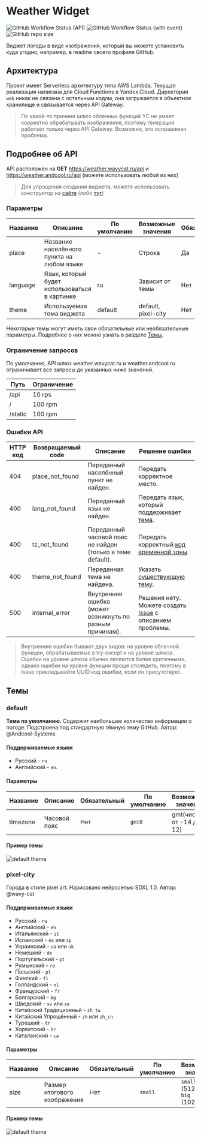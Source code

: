 # Weather Widget
![GitHub Workflow Status (API)](https://img.shields.io/github/actions/workflow/status/Andcool-Systems/weather-widget-api/deploy.yml?style=for-the-badge&logo=yandexcloud&logoColor=white&label=API%20Deploy&labelColor=1A222E&color=242B36&cacheSeconds=0)
![GitHub Workflow Status (with event)](https://img.shields.io/github/actions/workflow/status/Andcool-Systems/weather-widget-api/update-website.yml?style=for-the-badge&logo=yandexcloud&logoColor=white&label=Website%20Deploy&labelColor=1A222E&color=242B36&cacheSeconds=0)
![GitHub repo size](https://img.shields.io/github/repo-size/Andcool-Systems/weather-widget-api?style=for-the-badge&logo=github&logoColor=white&labelColor=1A222E&color=242B36&cacheSeconds=0)

Виджет погоды в виде изображения, который вы можете установить куда угодно, например, в readme своего профиля GitHub.

## Архитектура
Проект имеет Serverless архитектуру типа AWS Lambda.
Текущая реализация написана для Cloud Functions в Yandex.Cloud.
Директория `web` никак не связана с остальным кодом, она загружается в объектное хранилище и связывается через API Gateway.
> По какой-то причине шлюз облачных функций YC не умеет корректно обрабатывать изображения, поэтому генерация работает только через API Gateway. Возможно, это исправимая проблема.

## Подробнее об API
API расположен на **GET** https://weather.wavycat.ru/api и https://weather.andcool.ru/api (можете использовать любой из них)

> Для упрощения создания виджета, можете использовать конструктор на [сайте](https://weather.wavycat.ru) (либо [тут](https://weather.andcool.ru))

### Параметры
| Название | Описание                                      | По умолчанию | Возможные значения  | Обязательный |
|----------|-----------------------------------------------|--------------|---------------------|--------------|
| place    | Название населённого пункта на любом языке    | -            | Строка              | Да           |
| language | Язык, который будет использоваться в картинке | ru           | Зависит от темы     | Нет          |
| theme    | Используемая тема виджета                     | default      | default, pixel-city | Нет          |

Некоторые темы могут иметь свои обязательные или необязательные параметры.
Подробнее о них можно узнать в разделе [Темы](https://github.com/Andcool-Systems/weather-widget-api#темы).

### Ограничение запросов
По умолчанию, API шлюз weather.wavycat.ru и weather.andcool.ru ограничивает все запросы до указанных ниже значений.

| Путь    | Ограничение |
|---------|-------------|
| /api    | 10 rps      |
| /       | 100 rpm     |
| /static | 100 rpm     |

### Ошибки API

| HTTP код | Возвращаемый code | Описание                                                     | Решение ошибки                                                                                                           |
|----------|-------------------|--------------------------------------------------------------|--------------------------------------------------------------------------------------------------------------------------|
| 404      | place_not_found   | Переданный населённый пункт не найден.                       | Передать корректное место.                                                                                               |
| 400      | lang_not_found    | Переданный язык не найден.                                   | Передать язык, который поддерживает [тема](https://github.com/Andcool-Systems/weather-widget-api#темы).                  |
| 400      | tz_not_found      | Переданный часовой пояс не найден (только в теме default).   | Передать корректный [код временной зоны](https://github.com/Andcool-Systems/weather-widget-api#параметры-тем).           |
| 400      | theme_not_found   | Переданная тема не найдена.                                  | Указать [существующую тему](https://github.com/Andcool-Systems/weather-widget-api#темы).                                 |
| 500      | internal_error    | Внутренняя ошибка (может возникнуть по разным причинам).     | Решения нету. Можете создать [Issue](https://github.com/Andcool-Systems/weather-widget-api/issues) с описанием проблемы. |

> Внутренние ошибки бывают двух видов: на уровне облачной функции, обрабатываемые в try-except и на уровне шлюза.
> Ошибки на уровне шлюза обычно являются более критичными, однако ошибки на уровне функции проще отследить, поэтому в Issue прикладывайте UUID код ошибки, если он присутствует.

## Темы
### default
**Тема по умолчанию.**
Содержит наибольшее количество информации о погоде. Подстроена под стандартную тёмную тему GitHub.
Автор: @Andcool-Systems

#### Поддерживаемые языки
* Русский - `ru`
* Английский - `en`.

#### Параметры
| Название | Описание     | Обязательный | По умолчанию  | Возможные значения      |
|----------|--------------|--------------|---------------|-------------------------|
| timezone | Часовой пояс | Нет          | `gmt0`        | gmt(число от -14 до 12) |

#### Пример темы
![default theme](https://weather.wavycat.ru/api?place=andcool&timezone=gmt3)


### pixel-city
Города в стиле pixel art. Нарисовано нейросетью SDXL 1.0.
Автор: @wavy-cat

#### Поддерживаемые языки
* Русский - `ru`
* Английский - `en`
* Итальянский - `it`
* Испанский - `es` или `sp`
* Украинский - `ua` или `uk`
* Немецкий - `de`
* Португальский - `pt`
* Румынский - `ro`
* Польский - `pl`
* Финский - `fi`
* Голландский - `nl`
* Французский - `fr`
* Болгарский - `bg`
* Шведский - `sv` или `se`
* Китайский Традиционный - `zh_tw`
* Китайский Упрощённый - `zh` или `zh_cn`
* Турецкий - `tr`
* Хорватский - `hr`
* Каталанский - `ca`

#### Параметры
| Название | Описание                     | Обязательный | По умолчанию | Возможные значения                  |
|----------|------------------------------|--------------|--------------|-------------------------------------|
| size     | Размер итогового изображения | Нет          | `small`      | `small` (512x358), `big` (1024x716) |

#### Пример темы
![default theme](https://weather.wavycat.ru/api?place=nightcity&theme=pixel-city&size=small)

